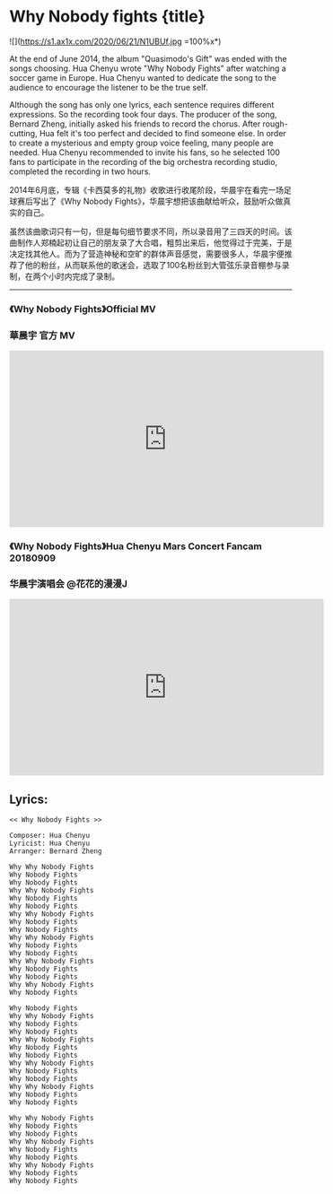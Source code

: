 # Why Nobody fights {title}
![](https://s1.ax1x.com/2020/06/21/N1UBUf.jpg =100%x*)


At the end of June 2014, the album "Quasimodo's Gift" was ended with the songs choosing. Hua Chenyu wrote "Why Nobody Fights" after watching a soccer game in Europe. Hua Chenyu wanted to dedicate the song to the audience to encourage the listener to be the true self.


Although the song has only one lyrics, each sentence requires different expressions. So the recording took four days. The producer of the song, Bernard Zheng, initially asked his friends to record the chorus. After rough-cutting, Hua felt it's too perfect and decided to find someone else. In order to create a mysterious and empty group voice feeling, many people are needed. Hua Chenyu recommended to invite his fans, so he selected 100 fans to participate in the recording of the big orchestra recording studio, completed the recording in two hours.

2014年6月底，专辑《卡西莫多的礼物》收歌进行收尾阶段，华晨宇在看完一场足球赛后写出了《Why Nobody Fights》，华晨宇想把该曲献给听众，鼓励听众做真实的自己。

虽然该曲歌词只有一句，但是每句细节要求不同，所以录音用了三四天的时间。该曲制作人郑楠起初让自己的朋友录了大合唱，粗剪出来后，他觉得过于完美，于是决定找其他人。而为了营造神秘和空旷的群体声音感觉，需要很多人，华晨宇便推荐了他的粉丝，从而联系他的歌迷会，选取了100名粉丝到大管弦乐录音棚参与录制，在两个小时内完成了录制。

---------------------------------

### 《Why Nobody Fights》Official MV
### 華晨宇 官方 MV

<iframe width="560" height="315" src="https://www.youtube.com/embed/FODqREJiglg" frameborder="0" allow="accelerometer; autoplay; encrypted-media; gyroscope; picture-in-picture" allowfullscreen></iframe>

### 《Why Nobody Fights》Hua Chenyu Mars Concert Fancam 20180909
### 华晨宇演唱会 @花花的漫漫J

<iframe width="560" height="315" src="https://www.youtube.com/embed/1MABkyutvsc" frameborder="0" allow="accelerometer; autoplay; encrypted-media; gyroscope; picture-in-picture" allowfullscreen></iframe>

## Lyrics:
```
<< Why Nobody Fights >>

Composer: Hua Chenyu
Lyricist: Hua Chenyu
Arranger: Bernard Zheng

Why Why Nobody Fights
Why Nobody Fights
Why Nobody Fights
Why Why Nobody Fights
Why Nobody Fights
Why Nobody Fights
Why Why Nobody Fights
Why Nobody Fights
Why Nobody Fights
Why Why Nobody Fights
Why Nobody Fights
Why Nobody Fights
Why Why Nobody Fights
Why Nobody Fights
Why Nobody Fights
Why Why Nobody Fights
Why Nobody Fights

Why Nobody Fights
Why Why Nobody Fights
Why Nobody Fights
Why Nobody Fights
Why Why Nobody Fights
Why Nobody Fights
Why Nobody Fights
Why Why Nobody Fights
Why Nobody Fights
Why Nobody Fights
Why Why Nobody Fights
Why Nobody Fights
Why Nobody Fights

Why Why Nobody Fights
Why Nobody Fights
Why Nobody Fights
Why Why Nobody Fights
Why Nobody Fights
Why Nobody Fights
Why Why Nobody Fights
Why Nobody Fights
Why Nobody Fights
```